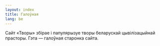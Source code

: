 ```yaml
---
layout: index
title: Галоўная
lang: be
---
```


Сайт «Творы» збірае і папулярызуе творы беларускай цывілізацыйнай прасторы. Гэта — галоўная старонка сайта.